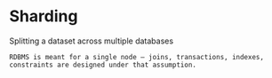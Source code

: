 # Sharding

Splitting a dataset across multiple databases

~~~admonish tip
RDBMS is meant for a single node — joins, transactions, indexes, constraints are designed under that assumption.
~~~

